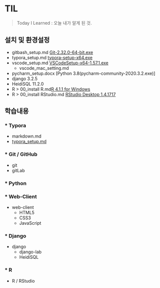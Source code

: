 # TIL
> Today I Learned
> : 오늘 내가 알게 된 것.

## 설치 및 환경설정

* gitbash_setup.md [Git-2.32.0-64-bit.exe](https://git-scm.com/downloads)
* typora_setup.md [typora-setup-x64.exe](https://typora.io/#windows)
* vscode_setup.md [VSCodeSetup-x64-1.57.1.exe](https://code.visualstudio.com/docs/?dv=win)
  * vscode_mac_setting.md
* pycharm_setup.docx [Python 3.8(pycharm-community-2020.3.2.exe)]
* django 3.2.5
* HeidiSQL 11.2.0
* R > 00_install R.md[R 4.1.1 for Windows](https://cran.seoul.go.kr/)
* R > 00_install RStudio.md [RStudio Desktop 1.4.1717](https://www.rstudio.com/products/rstudio/download/#download)




## 학습내용

### * Typora
  * markdown.md
  * [typora_setup.md](https://github.com/yeonjooyou/TIL/blob/master/git/typora_setup.md)

### * Git / GitHub 
  * git
  * gitLab

### * Python

### * Web-Client

* web-client
  * HTML5
  * CSS3
  * JavaScript

### * Django

* django
  * django-lab
  * HeidiSQL

### * R

* R / RStudio

